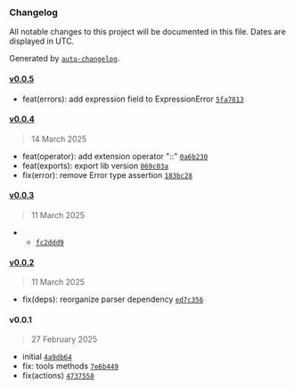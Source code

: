 ### Changelog

All notable changes to this project will be documented in this file. Dates are displayed in UTC.

Generated by [`auto-changelog`](https://github.com/CookPete/auto-changelog).

#### [v0.0.5](https://github.com/wmakeev/simplex/compare/v0.0.4...v0.0.5)

- feat(errors): add expression field to ExpressionError [`5fa7813`](https://github.com/wmakeev/simplex/commit/5fa781309e217dfe7bca1afaa48bf03f8150a649)

#### [v0.0.4](https://github.com/wmakeev/simplex/compare/v0.0.3...v0.0.4)

> 14 March 2025

- feat(operator): add extension operator "::" [`0a6b230`](https://github.com/wmakeev/simplex/commit/0a6b23028de991dc8dda2f102ccabcdda1c6ba87)
- feat(exports): export lib version [`069c03a`](https://github.com/wmakeev/simplex/commit/069c03aed6dec7871d3c5ba6cae7dee8ac6da4fd)
- fix(error): remove Error type assertion [`183bc28`](https://github.com/wmakeev/simplex/commit/183bc28a500b84b6dc2e130bdf66decf8036a88e)

#### [v0.0.3](https://github.com/wmakeev/simplex/compare/v0.0.2...v0.0.3)

> 11 March 2025

- + [`fc2ddd9`](https://github.com/wmakeev/simplex/commit/fc2ddd9ade12739ae9dc330e2b91990b59b7e060)

#### [v0.0.2](https://github.com/wmakeev/simplex/compare/v0.0.1...v0.0.2)

> 11 March 2025

- fix(deps): reorganize parser dependency [`ed7c356`](https://github.com/wmakeev/simplex/commit/ed7c3569649d9d00b3bd2d408a63e72baf18f31d)

#### v0.0.1

> 27 February 2025

- initial [`4a9db64`](https://github.com/wmakeev/simplex/commit/4a9db646ac8c86b621729cb137394301970f5563)
- fix: tools methods [`7e6b449`](https://github.com/wmakeev/simplex/commit/7e6b4497a25288092009fd07728da0494d7983cd)
- fix(actions) [`4737558`](https://github.com/wmakeev/simplex/commit/4737558808d68216ced2aa0da4fd079acffa6a1a)
